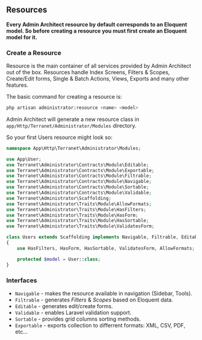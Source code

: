 ## Resources

**Every Admin Architect resource by default corresponds to an Eloquent model. So before creating a resource you must first create an Eloquent model for it.**

### Create a Resource

Resource is the main container of all services provided by Admin Architect out of the box.
Resources handle Index Screens, Filters & Scopes, Create/Edit forms, Single & Batch Actions, Views, Exports and many other features.

The basic command for creating a resource is:

```bash
php artisan administrator:resource <name> <model>
```

Admin Architect will generate a new resource class in `app/Http/Terranet/Administrator/Modules` directory.

So your first Users resource might look so:

```php
namespace App\Http\Terranet\Administrator\Modules;

use App\User;
use Terranet\Administrator\Contracts\Module\Editable;
use Terranet\Administrator\Contracts\Module\Exportable;
use Terranet\Administrator\Contracts\Module\Filtrable;
use Terranet\Administrator\Contracts\Module\Navigable;
use Terranet\Administrator\Contracts\Module\Sortable;
use Terranet\Administrator\Contracts\Module\Validable;
use Terranet\Administrator\Scaffolding;
use Terranet\Administrator\Traits\Module\AllowFormats;
use Terranet\Administrator\Traits\Module\HasFilters;
use Terranet\Administrator\Traits\Module\HasForm;
use Terranet\Administrator\Traits\Module\HasSortable;
use Terranet\Administrator\Traits\Module\ValidatesForm;

class Users extends Scaffolding implements Navigable, Filtrable, Editable, Validable, Sortable, Exportable
{
    use HasFilters, HasForm, HasSortable, ValidatesForm, AllowFormats;

    protected $model = User::class;
}
```

### Interfaces
 - `Navigable` - makes the resource available in navigation (Sidebar, Tools).
 - `Filtrable` - generates _Filters_ & _Scopes_ based on Eloquent data.
 - `Editable` - generates edit/create forms.
 - `Validable` - enables Laravel validation support.
 - `Sortable` - provides grid columns sorting methods.
 - `Exportable` - exports collection to differrent formats: XML, CSV, PDF, etc...
